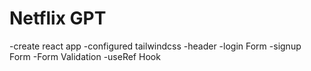 # Netflix GPT
 -create react app
 -configured tailwindcss
 -header
 -login Form
 -signup Form
 -Form Validation
 -useRef Hook